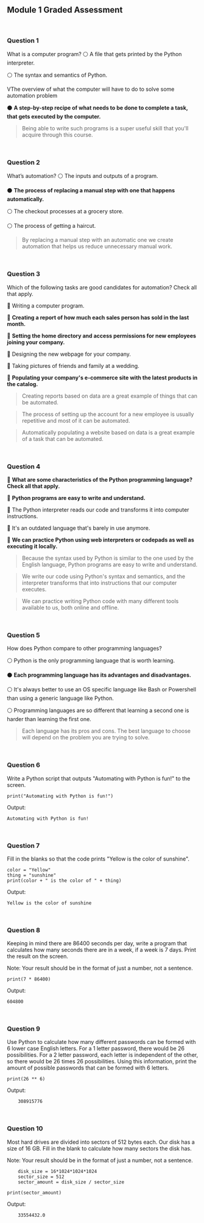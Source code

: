 
## Module 1 Graded Assessment

<br>

### Question 1

What is a computer program?
⚪ A file that gets printed by the Python interpreter.

⚪ The syntax and semantics of Python.

VThe overview of what the computer will have to do to solve some automation problem

⚫ **A step-by-step recipe of what needs to be done to complete a task, that gets executed by the computer.**

> Being able to write such programs is a super useful skill that you'll acquire through this course.

<br>

### Question 2

What’s automation?
⚪ The inputs and outputs of a program.

⚫ **The process of replacing a manual step with one that happens automatically.**

⚪ The checkout processes at a grocery store.

⚪ The process of getting a haircut.

> By replacing a manual step with an automatic one we create automation that helps us reduce unnecessary manual work.

<br>

### Question 3

Which of the following tasks are good candidates for automation? Check all that apply.

🔲 Writing a computer program.

🔳 **Creating a report of how much each sales person has sold in the last month.**

🔳 **Setting the home directory and access permissions for new employees joining your company.**

🔲 Designing the new webpage for your company.

🔲 Taking pictures of friends and family at a wedding.

🔳 **Populating your company's e-commerce site with the latest products in the catalog.**

> Creating reports based on data are a great example of things that can be automated.

> The process of setting up the account for a new employee is usually repetitive and most of it can be automated.

> Automatically populating a website based on data is a great example of a task that can be automated.

<br>

### Question 4

🔳 **What are some characteristics of the Python programming language? Check all that apply.**

🔳 **Python programs are easy to write and understand.**

🔲 The Python interpreter reads our code and transforms it into computer instructions.

🔲 It's an outdated language that's barely in use anymore.

🔳 **We can practice Python using web interpreters or codepads as well as executing it locally.**

> Because the syntax used by Python is similar to the one used by the English language, Python programs are easy to write and understand.

> We write our code using Python's syntax and semantics, and the interpreter transforms that into instructions that our computer executes.

> We can practice writing Python code with many different tools available to us, both online and offline.

<br>

### Question 5

How does Python compare to other programming languages?

⚪ Python is the only programming language that is worth learning.

⚫ **Each programming language has its advantages and disadvantages.**

⚪ It's always better to use an OS specific language like Bash or Powershell than using a generic language like Python.

⚪ Programming languages are so different that learning a second one is harder than learning the first one.

> Each language has its pros and cons. The best language to choose will depend on the problem you are trying to solve.

<br>

### Question 6

Write a Python script that outputs "Automating with Python is fun!" to the screen.

```
print("Automating with Python is fun!")
```

Output:

```
Automating with Python is fun!
```

<br>

### Question 7

Fill in the blanks so that the code prints "Yellow is the color of sunshine".

```
color = "Yellow"
thing = "sunshine"
print(color + " is the color of " + thing)
```

Output:

```
Yellow is the color of sunshine
```

<br>

### Question 8

Keeping in mind there are 86400 seconds per day, write a program that calculates how many seconds there are in a week, if a week is 7 days. Print the result on the screen.

Note: Your result should be in the format of just a number, not a sentence.

```
print(7 * 86400)
```

Output:

```
604800
```

<br>

### Question 9

Use Python to calculate how many different passwords can be formed with 6 lower case English letters. For a 1 letter password, there would be 26 possibilities. For a 2 letter password, each letter is independent of the other, so there would be 26 times 26 possibilities. Using this information, print the amount of possible passwords that can be formed with 6 letters.

```
print(26 ** 6)
```

Output:

```
    308915776
```

<br>

### Question 10

Most hard drives are divided into sectors of 512 bytes each. Our disk has a size of 16 GB. Fill in the blank to calculate how many sectors the disk has.

Note: Your result should be in the format of just a number, not a sentence.

```
    disk_size = 16*1024*1024*1024
    sector_size = 512
    sector_amount = disk_size / sector_size

print(sector_amount)
```

Output:

```
    33554432.0
```
